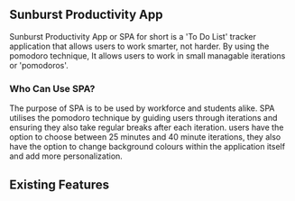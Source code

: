 ## Sunburst Productivity App

Sunburst Productivity App or SPA for short is a 'To Do List' tracker application that allows users to work smarter, not harder. By using the pomodoro technique, It allows users to work in small managable iterations or 'pomodoros'.

### Who Can Use SPA?
The purpose of SPA is to be used by workforce and students alike. SPA utilises the pomodoro technique by guiding users through iterations and ensuring they also take regular breaks after each iteration. users have the option to choose between 25 minutes and 40 minute iterations, they also have the option to change background colours within the application itself and add more personalization. 

## Existing Features



